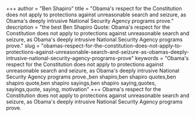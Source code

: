 +++
author = "Ben Shapiro"
title = "Obama's respect for the Constitution does not apply to protections against unreasonable search and seizure, as Obama's deeply intrusive National Security Agency programs prove."
description = "the best Ben Shapiro Quote: Obama's respect for the Constitution does not apply to protections against unreasonable search and seizure, as Obama's deeply intrusive National Security Agency programs prove."
slug = "obamas-respect-for-the-constitution-does-not-apply-to-protections-against-unreasonable-search-and-seizure-as-obamas-deeply-intrusive-national-security-agency-programs-prove"
keywords = "Obama's respect for the Constitution does not apply to protections against unreasonable search and seizure, as Obama's deeply intrusive National Security Agency programs prove.,ben shapiro,ben shapiro quotes,ben shapiro quote,ben shapiro sayings,ben shapiro saying,quotes, sayings,quote, saying, motivation"
+++
Obama's respect for the Constitution does not apply to protections against unreasonable search and seizure, as Obama's deeply intrusive National Security Agency programs prove.

